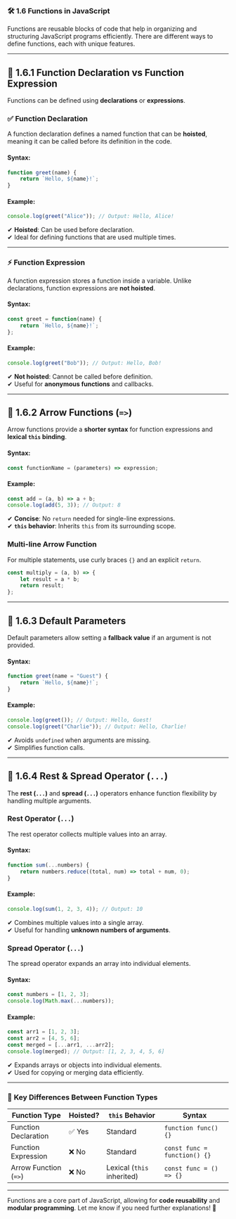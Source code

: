 ### 🛠 **1.6 Functions in JavaScript**  

Functions are reusable blocks of code that help in organizing and structuring JavaScript programs efficiently. There are different ways to define functions, each with unique features.  

---

## 🎯 **1.6.1 Function Declaration vs Function Expression**  
Functions can be defined using **declarations** or **expressions**.  

### ✅ **Function Declaration**  
A function declaration defines a named function that can be **hoisted**, meaning it can be called before its definition in the code.  

#### **Syntax:**  
```javascript
function greet(name) {
    return `Hello, ${name}!`;
}
```
#### **Example:**  
```javascript
console.log(greet("Alice")); // Output: Hello, Alice!
```
✔ **Hoisted**: Can be used before declaration.  
✔ Ideal for defining functions that are used multiple times.  

---

### ⚡ **Function Expression**  
A function expression stores a function inside a variable. Unlike declarations, function expressions are **not hoisted**.  

#### **Syntax:**  
```javascript
const greet = function(name) {
    return `Hello, ${name}!`;
};
```
#### **Example:**  
```javascript
console.log(greet("Bob")); // Output: Hello, Bob!
```
✔ **Not hoisted**: Cannot be called before definition.  
✔ Useful for **anonymous functions** and callbacks.  

---

## 🔋 **1.6.2 Arrow Functions (`=>`)**  
Arrow functions provide a **shorter syntax** for function expressions and **lexical `this` binding**.  

#### **Syntax:**  
```javascript
const functionName = (parameters) => expression;
```
#### **Example:**  
```javascript
const add = (a, b) => a + b;
console.log(add(5, 3)); // Output: 8
```
✔ **Concise**: No `return` needed for single-line expressions.  
✔ **`this` behavior**: Inherits `this` from its surrounding scope.  

### **Multi-line Arrow Function**  
For multiple statements, use curly braces `{}` and an explicit `return`.  
```javascript
const multiply = (a, b) => {
    let result = a * b;
    return result;
};
```

---

## 🔹 **1.6.3 Default Parameters**  
Default parameters allow setting a **fallback value** if an argument is not provided.  

#### **Syntax:**  
```javascript
function greet(name = "Guest") {
    return `Hello, ${name}!`;
}
```
#### **Example:**  
```javascript
console.log(greet()); // Output: Hello, Guest!
console.log(greet("Charlie")); // Output: Hello, Charlie!
```
✔ Avoids `undefined` when arguments are missing.  
✔ Simplifies function calls.  

---

## 📌 **1.6.4 Rest & Spread Operator (`...`)**  
The **rest (`...`)** and **spread (`...`)** operators enhance function flexibility by handling multiple arguments.  

### **Rest Operator (`...`)**  
The rest operator collects multiple values into an array.  

#### **Syntax:**  
```javascript
function sum(...numbers) {
    return numbers.reduce((total, num) => total + num, 0);
}
```
#### **Example:**  
```javascript
console.log(sum(1, 2, 3, 4)); // Output: 10
```
✔ Combines multiple values into a single array.  
✔ Useful for handling **unknown numbers of arguments**.  

### **Spread Operator (`...`)**  
The spread operator expands an array into individual elements.  

#### **Syntax:**  
```javascript
const numbers = [1, 2, 3];
console.log(Math.max(...numbers));
```
#### **Example:**  
```javascript
const arr1 = [1, 2, 3];
const arr2 = [4, 5, 6];
const merged = [...arr1, ...arr2];
console.log(merged); // Output: [1, 2, 3, 4, 5, 6]
```
✔ Expands arrays or objects into individual elements.  
✔ Used for copying or merging data efficiently.  

---

### 🔧 **Key Differences Between Function Types**  
| Function Type | Hoisted? | `this` Behavior | Syntax |
|--------------|---------|---------------|--------|
| Function Declaration | ✅ Yes | Standard | `function func() {}` |
| Function Expression | ❌ No | Standard | `const func = function() {}` |
| Arrow Function (`=>`) | ❌ No | Lexical (`this` inherited) | `const func = () => {}` |

---

Functions are a core part of JavaScript, allowing for **code reusability** and **modular programming**. Let me know if you need further explanations! 🚀
